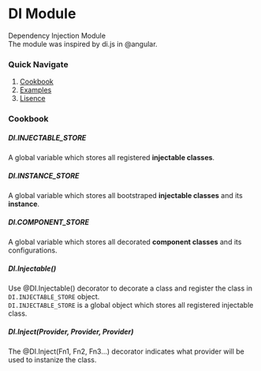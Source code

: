 # DI Module
Dependency Injection Module  
The module was inspired by di.js in @angular.

### Quick Navigate
1. [Cookbook](#Cookbook)
2. [Examples](#Examples)
3. [Lisence](#Lisence)

### Cookbook
##### DI.INJECTABLE_STORE
A global variable which stores all registered **injectable classes**.
##### DI.INSTANCE_STORE
A global variable which stores all bootstraped **injectable classes** and its **instance**.
##### DI.COMPONENT_STORE
A global variable which stores all decorated **component classes** and its configurations.
##### DI.Injectable()
Use @DI.Injectable() decorator to decorate a class and register the class in ``` DI.INJECTABLE_STORE ``` object.   
<code>DI.INJECTABLE_STORE</code> is a global object which stores all registered injectable class.
##### DI.Inject(Provider, Provider, Provider)
The @DI.Inject(Fn1, Fn2, Fn3...) decorator indicates what provider will be used to instanize the class.   

